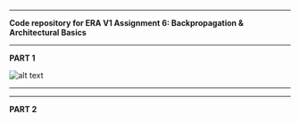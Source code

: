 -------------------------------------------------------

**Code repository for ERA V1 Assignment 6: Backpropagation & Architectural Basics**

-------------------------------------------------------

**PART 1**

![alt text]([http://url/to/img.png](https://github.com/saurabhmangal/era1_s6/blob/master/E_total_vs_Learning_rate.png))

-------------------------------------------------------
-------------------------------------------------------

**PART 2**
